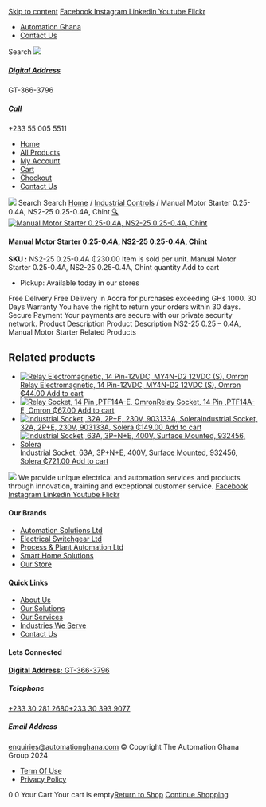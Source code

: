 [Skip to content](https://store.automationghana.com/product/manual-motor-starter-ns2-25-0-25-0-4a-chint/#content)
[ Facebook ](https://www.facebook.com/automationgh/) [ Instagram ](https://www.instagram.com/automationgh/) [ Linkedin ](https://www.linkedin.com/company/the-automation-ghana-limited/) [ Youtube ](https://www.youtube.com/channel/UCurrRDUSm5oIW39VXjn1u0w) [ Flickr ](https://www.flickr.com/photos/181794037@N07/)
  * [ Automation Ghana ](https://automationghana.com)
  * [ Contact Us ](https://store.automationghana.com/contact/)


Search
[ ![](https://store.automationghana.com/wp-content/uploads/2024/04/Website-TAGG-Logo-BLUE.png) ](https://store.automationghana.com/)
[ ](https://maps.app.goo.gl/m4xeaagWCNbLk4jM6)
#####  [ Digital Address ](https://maps.app.goo.gl/m4xeaagWCNbLk4jM6)
GT-366-3796 
[ ](tel:+233550055511)
#####  [ Call ](tel:+233550055511)
+233 55 005 5511 
  * [Home](https://store.automationghana.com/)
  * [All Products](https://store.automationghana.com/shop/)
  * [My Account](https://store.automationghana.com/my-account/)
  * [Cart](https://store.automationghana.com/cart/)
  * [Checkout](https://store.automationghana.com/checkout/)
  * [Contact Us](https://store.automationghana.com/contact/)


[![](https://store.automationghana.com/wp-content/uploads/2024/04/AutomationGhana_logo_white.png)](https://store.automationghana.com)
Search
Search
[Home](https://store.automationghana.com) / [Industrial Controls](https://store.automationghana.com/product-category/industrial-controls/) / Manual Motor Starter 0.25-0.4A, NS2-25 0.25-0.4A, Chint
[🔍](https://store.automationghana.com/product/manual-motor-starter-ns2-25-0-25-0-4a-chint/)
[![Manual Motor Starter 0.25-0.4A, NS2-25 0.25-0.4A, Chint](https://store.automationghana.com/wp-content/uploads/2020/04/ns2-25-600x545.jpg)](https://store.automationghana.com/wp-content/uploads/2020/04/ns2-25.jpg)
####  Manual Motor Starter 0.25-0.4A, NS2-25 0.25-0.4A, Chint 
**SKU :** NS2-25 0.25-0.4A 
₵230.00
Item is sold per unit.
Manual Motor Starter 0.25-0.4A, NS2-25 0.25-0.4A, Chint quantity
Add to cart
  * Pickup: Available today in our stores


Free Delivery 
Free Delivery in Accra for purchases exceeding GHs 1000. 
30 Days Warranty 
You have the right to return your orders within 30 days. 
Secure Payment 
Your payments are secure with our private security network. 
Product Description
Product Description
NS2-25 0.25 – 0.4A, Manual Motor Starter
Related Products 
## Related products
  * [![Relay Electromagnetic, 14 Pin-12VDC, MY4N-D2 12VDC \(S\), Omron](https://store.automationghana.com/wp-content/uploads/2020/04/14-Pin-Relay-MY4N-D2-24DC-S-Omron.jpg)Relay Electromagnetic, 14 Pin-12VDC, MY4N-D2 12VDC (S), Omron ₵44.00 ](https://store.automationghana.com/product/14-pin-relay-my4n-d2-12vdc-s-omron/)
[Add to cart](https://store.automationghana.com/product/manual-motor-starter-ns2-25-0-25-0-4a-chint/?add-to-cart=1600)
  * [![Relay Socket, 14 Pin ,PTF14A-E, Omron](https://store.automationghana.com/wp-content/uploads/2020/04/14-Pin-Relay-Socket-PTF14A-E-Omron.jpg)Relay Socket, 14 Pin ,PTF14A-E, Omron ₵67.00 ](https://store.automationghana.com/product/14-pin-relay-socket-ptf14a-e-omron/)
[Add to cart](https://store.automationghana.com/product/manual-motor-starter-ns2-25-0-25-0-4a-chint/?add-to-cart=1594)
  * [![Industrial Socket, 32A, 2P+E, 230V, 903133A, Solera](https://store.automationghana.com/wp-content/uploads/2020/02/SOLERA-10-300x300.jpg)Industrial Socket, 32A, 2P+E, 230V, 903133A, Solera ₵149.00 ](https://store.automationghana.com/product/socket-903133a-solera/)
[Add to cart](https://store.automationghana.com/product/manual-motor-starter-ns2-25-0-25-0-4a-chint/?add-to-cart=1533)
  * [![Industrial Socket, 63A, 3P+N+E, 400V, Surface Mounted, 932456, Solera](https://store.automationghana.com/wp-content/uploads/2020/04/932456.png)Industrial Socket, 63A, 3P+N+E, 400V, Surface Mounted, 932456, Solera ₵721.00 ](https://store.automationghana.com/product/surface-mounted-socket-932456-solera/)
[Add to cart](https://store.automationghana.com/product/manual-motor-starter-ns2-25-0-25-0-4a-chint/?add-to-cart=1537)


![](https://store.automationghana.com/wp-content/uploads/2024/04/AutomationGhana_logo_white.png)
We provide unique electrical and automation services and products through innovation, training and exceptional customer service.
[ Facebook ](https://www.facebook.com/automationgh/) [ Instagram ](https://www.instagram.com/automationgh/) [ Linkedin ](https://www.linkedin.com/company/the-automation-ghana-limited/) [ Youtube ](https://www.youtube.com/channel/UCurrRDUSm5oIW39VXjn1u0w) [ Flickr ](https://www.flickr.com/photos/181794037@N07/)
#### Our Brands
  * [ Automation Solutions Ltd ](https://store.automationghana.com/product/manual-motor-starter-ns2-25-0-25-0-4a-chint/)
  * [ Electrical Switchgear Ltd ](https://store.automationghana.com/product/manual-motor-starter-ns2-25-0-25-0-4a-chint/)
  * [ Process & Plant Automation Ltd ](https://store.automationghana.com/product/manual-motor-starter-ns2-25-0-25-0-4a-chint/)
  * [ Smart Home Solutions ](https://store.automationghana.com/product/manual-motor-starter-ns2-25-0-25-0-4a-chint/)
  * [ Our Store ](https://store.automationghana.com/product/manual-motor-starter-ns2-25-0-25-0-4a-chint/)


#### Quick Links
  * [ About Us ](https://store.automationghana.com/product/manual-motor-starter-ns2-25-0-25-0-4a-chint/)
  * [ Our Solutions ](https://store.automationghana.com/product/manual-motor-starter-ns2-25-0-25-0-4a-chint/)
  * [ Our Services ](https://store.automationghana.com/product/manual-motor-starter-ns2-25-0-25-0-4a-chint/)
  * [ Industries We Serve ](https://store.automationghana.com/product/manual-motor-starter-ns2-25-0-25-0-4a-chint/)
  * [ Contact Us ](https://store.automationghana.com/product/manual-motor-starter-ns2-25-0-25-0-4a-chint/)


#### Lets Connected
[**Digital Address:** GT-366-3796](https://maps.app.goo.gl/m4xeaagWCNbLk4jM6)
#####  Telephone 
[ +233 30 281 2680](tel:+233302812680)[+233 30 393 9077](https://store.automationghana.com/product/manual-motor-starter-ns2-25-0-25-0-4a-chint/+233303939077)
#####  Email Address 
enquiries@automationghana.com 
© Copyright The Automation Ghana Group 2024
  * [ Term Of Use ](https://store.automationghana.com/product/manual-motor-starter-ns2-25-0-25-0-4a-chint/)
  * [ Privacy Policy ](https://store.automationghana.com/product/manual-motor-starter-ns2-25-0-25-0-4a-chint/)


0
0
Your Cart
Your cart is empty[Return to Shop](https://store.automationghana.com/shop/)
[Continue Shopping](https://store.automationghana.com/product/manual-motor-starter-ns2-25-0-25-0-4a-chint/)
